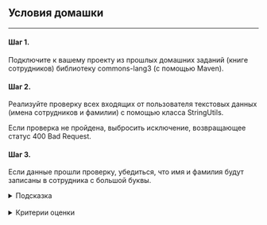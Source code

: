 ## Условия домашки

---
#### Шаг 1.  
Подключите к вашему проекту из прошлых домашних заданий (книге сотрудников) библиотеку commons-lang3 (с помощью Maven).
#### Шаг 2.
Реализуйте проверку всех входящих от пользователя текстовых данных (имена сотрудников и фамилии) с помощью класса StringUtils.

Если проверка не пройдена, выбросить исключение, возвращающее статус 400 Bad Request.
#### Шаг 3.
Если данные прошли проверку, убедиться, что имя и фамилия будут записаны в сотрудника с большой буквы.
<details>
<summary>Подсказка</summary>

Все проверки и трансформацию первой буквы в заглавную следует выполнять с помощью методов класса StringUtils из подключенной библиотеки.

Ознакомиться со списком и описанием методов данного класса можно в документации по ссылке:

https://commons.apache.org/proper/commons-lang/apidocs/org/apache/commons/lang3/StringUtils.html
</details>
<br/>
<details>
<summary>Критерии оценки</summary>

- [ ] К проекту подключена зависимость commons-lang3.
- [ ] В проекте добавлена валидация входящих строковых данных: должны отсутствовать числа и другие запрещенные символы.
- [ ] В случае некорректно переданных данных возвращается статус 400 Bad Request.
- [ ] Данные сотрудников начинаются с большой буквы.
- [ ] При выполнении цикла CRUD-операций (POST, GET, PUT, DELETE) не возвращается статус ответа 200.
- [ ] Соблюден паттерн MVC.
- [ ] Созданы пакеты model, service, controller.
- [ ] В контроллере есть только метод вызова сервиса и нет лишней логики.
- [ ] Соблюдена инкапсуляция.
- [ ] Название метода начинается с глагола и описывает действия метода. Применяется принцип camelCase.
- [ ] Код компилируется и каждое действие расположено на отдельной строке.
- [ ] Использовано автоматическое форматирование кода.
- [ ] Отсутствуют лишние блоки и переменные.
- [ ] Имена классов начинаются с большой буквы.
- [ ] Нет двойной вложенности.
- [ ] Соблюдена конвенциональная структура класса: поля, конструкторы и методы.
- [ ] Полям присвоены имена, которые отражают их суть.
- [ ] Все классы находятся в отдельном файле.
- [ ] Классы корректно распределены по пакетам.
- [ ] Отсутствуют лишние нефункциональные комментарии.
- [ ] Отсутствуют методы, оперирующие raw type.
- [ ] Повторяющийся хардкод вынесен в константы.
- [ ] Отсутствуют методы, чья логика может вернуть null.
</details>
